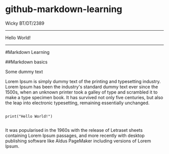 # github-markdown-learning
Wicky BT/DT/2389

-----------------------------------

Hello World!

----------

#Markdown Learning


##Markdown basics

Some dummy text


Lorem Ipsum is simply dummy text of the printing and typesetting industry. Lorem Ipsum has been the industry's standard dummy text ever since the 1500s, when an unknown printer took a galley of type and scrambled it to make a type specimen book. It has survived not only five centuries, but also the leap into electronic typesetting, remaining essentially unchanged. 

`````

print("Hello World!")


`````



It was popularised in the 1960s with the release of Letraset sheets containing Lorem Ipsum passages, and more recently with desktop publishing software like Aldus PageMaker including versions of Lorem Ipsum.